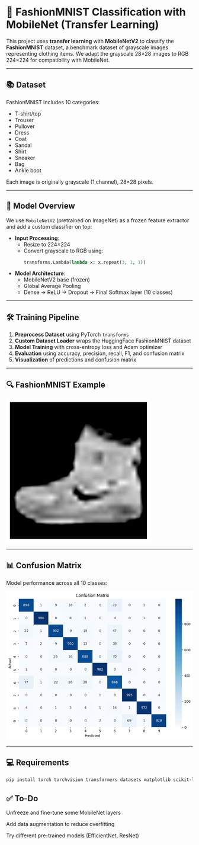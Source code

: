 # 👟 FashionMNIST Classification with MobileNet (Transfer Learning)

This project uses **transfer learning** with **MobileNetV2** to classify the **FashionMNIST** dataset, a benchmark dataset of grayscale images representing clothing items. We adapt the grayscale 28×28 images to RGB 224×224 for compatibility with MobileNet.

---

## 📚 Dataset

FashionMNIST includes 10 categories:
- T-shirt/top
- Trouser
- Pullover
- Dress
- Coat
- Sandal
- Shirt
- Sneaker
- Bag
- Ankle boot

Each image is originally grayscale (1 channel), 28×28 pixels.

---

## 🧠 Model Overview

We use `MobileNetV2` (pretrained on ImageNet) as a frozen feature extractor and add a custom classifier on top:

- **Input Processing**:  
  - Resize to 224×224  
  - Convert grayscale to RGB using:  
    ```python
    transforms.Lambda(lambda x: x.repeat(3, 1, 1))
    ```
- **Model Architecture**:
  - MobileNetV2 base (frozen)
  - Global Average Pooling
  - Dense → ReLU → Dropout → Final Softmax layer (10 classes)

---

## 🛠️ Training Pipeline

1. **Preprocess Dataset** using PyTorch `transforms`
2. **Custom Dataset Loader** wraps the HuggingFace FashionMNIST dataset
3. **Model Training** with cross-entropy loss and Adam optimizer
4. **Evaluation** using accuracy, precision, recall, F1, and confusion matrix
5. **Visualization** of predictions and confusion matrix

---

## 🔍 FashionMNIST Example

![FashionMNIST Examples](shoe.png)

---

## 📊 Confusion Matrix

Model performance across all 10 classes:

![Confusion Matrix](output.png)

---

## 💻 Requirements

```bash
pip install torch torchvision transformers datasets matplotlib scikit-learn
```

## ✅ To-Do
Unfreeze and fine-tune some MobileNet layers

Add data augmentation to reduce overfitting

Try different pre-trained models (EfficientNet, ResNet)
